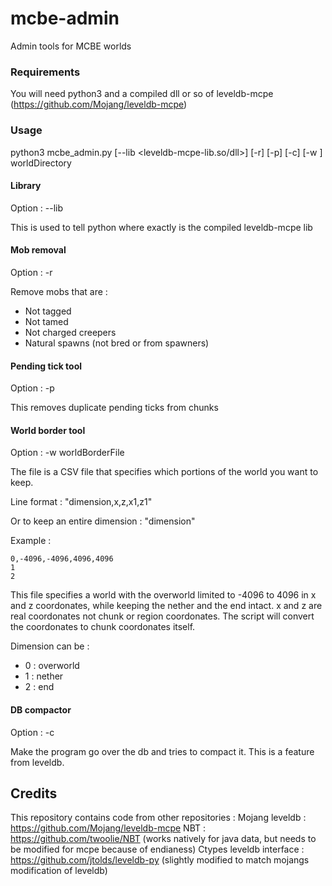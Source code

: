 # mcbe-admin
Admin tools for MCBE worlds

### Requirements

You will need python3 and a compiled dll or so of leveldb-mcpe (https://github.com/Mojang/leveldb-mcpe)

### Usage

python3 mcbe_admin.py [--lib <leveldb-mcpe-lib.so/dll>] [-r] [-p] [-c] [-w <worldBorderFile>] worldDirectory
 
#### Library
 Option : --lib <libraryFile>
 
 This is used to tell python where exactly is the compiled leveldb-mcpe lib

#### Mob removal
 Option : -r
 
 Remove mobs that are :
 - Not tagged
 - Not tamed
 - Not charged creepers
 - Natural spawns (not bred or from spawners)

#### Pending  tick tool
 Option : -p
 
 This removes duplicate pending ticks from chunks

#### World border tool
 Option : -w worldBorderFile

  The file is a CSV file that specifies which portions of the world you want to keep.
  
  Line format : "dimension,x,z,x1,z1"
  
  Or to keep an entire dimension : "dimension"
  
  Example :
  ```
  0,-4096,-4096,4096,4096
  1
  2
  ```
  This file specifies a world with the overworld limited to -4096 to 4096 in x and z coordonates, while keeping the nether and the end intact.
  x and z are real coordonates not chunk or region coordonates.
  The script will convert the coordonates to chunk coordonates itself.
    
  Dimension can be :
  - 0 : overworld
  - 1 : nether
  - 2 : end

#### DB compactor
 Option : -c
 
 Make the program go over the db and tries to compact it. This is a feature from leveldb.

## Credits

This repository contains code from other repositories :
Mojang leveldb : https://github.com/Mojang/leveldb-mcpe
NBT : https://github.com/twoolie/NBT (works natively for java data, but needs to be modified for mcpe because of endianess)
Ctypes leveldb interface : https://github.com/jtolds/leveldb-py (slightly modified to match mojangs modification of leveldb)
